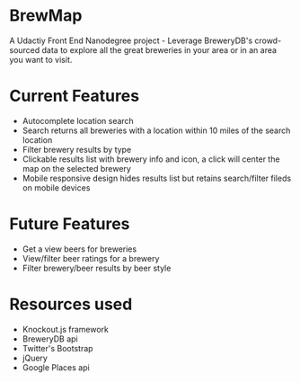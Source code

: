 # BrewMap 
A Udactiy Front End Nanodegree project - Leverage BreweryDB's crowd-sourced data to explore all the great breweries in your area or in an area you want to visit.

# Current Features
- Autocomplete location search
- Search returns all breweries with a location within 10 miles of the search location
- Filter brewery results by type
- Clickable results list with brewery info and icon, a click will center the map on the selected brewery
- Mobile responsive design hides results list but retains search/filter fileds on mobile devices

# Future Features
- Get a view beers for breweries
- View/filter beer ratings for a brewery
- Filter brewery/beer results by beer style

# Resources used
- Knockout.js framework
- BreweryDB api
- Twitter's Bootstrap
- jQuery
- Google Places api

